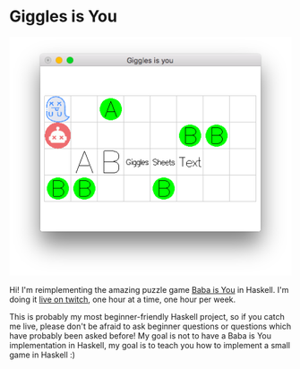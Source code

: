 # Giggles is You

![A screenshot of the game](screenshot.png)

Hi! I'm reimplementing the amazing puzzle game [Baba is You](https://hempuli.com/baba/) in Haskell. I'm doing it [live on twitch](https://twitch.tv/gelisam), one hour at a time, one hour per week.

This is probably my most beginner-friendly Haskell project, so if you catch me live, please don't be afraid to ask beginner questions or questions which have probably been asked before! My goal is not to have a Baba is You implementation in Haskell, my goal is to teach you how to implement a small game in Haskell :)
